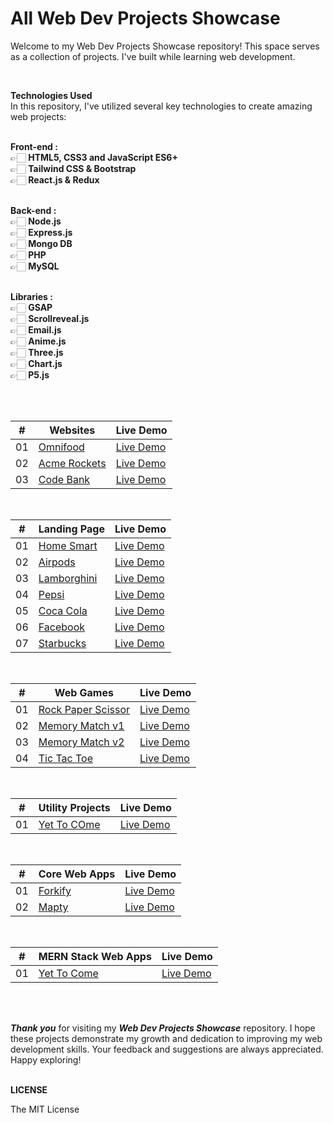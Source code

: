 # All Web Dev Projects Showcase

Welcome to my Web Dev Projects Showcase repository! This space serves as a collection of projects. I've built while learning web development.

<br />

**Technologies Used** <br />
In this repository, I've utilized several key technologies to create amazing web projects:
<br />
<br />

**Front-end :** <br />
👉🏻 **HTML5, CSS3 and JavaScript ES6+** <br />
👉🏻 **Tailwind CSS & Bootstrap** <br />
👉🏻 **React.js & Redux** <br />
<br />

**Back-end :** <br />
👉🏻 **Node.js** <br />
👉🏻 **Express.js** <br />
👉🏻 **Mongo DB** <br />
👉🏻 **PHP** <br />
👉🏻 **MySQL** <br />
<br />

**Libraries :** <br />
👉🏻 **GSAP** <br />
👉🏻 **Scrollreveal.js** <br />
👉🏻 **Email.js** <br />
👉🏻 **Anime.js** <br />
👉🏻 **Three.js** <br />
👉🏻 **Chart.js** <br />
👉🏻 **P5.js** <br />

<br />
<br />

|  #  | Websites                                                            | Live Demo                                                        |
| :-: | ------------------------------------------------------------------- | ---------------------------------------------------------------- |
| 01  | [Omnifood](https://github.com/Pranav-Jadhav09/omnifood-website)     | [Live Demo](https://code-bank-website.onrender.com/)             |
| 02  | [Acme Rockets](https://github.com/Pranav-Jadhav09/omnifood-website) | [Live Demo](https://pranav-jadhav09.github.io/omnifood-website/) |
| 03  | [Code Bank](https://github.com/Pranav-Jadhav09/omnifood-website)    | [Live Demo](https://pranav-jadhav09.github.io/omnifood-website/) |

<br />

|  #  | Landing Page                                                       | Live Demo                                                        |
| :-: | ------------------------------------------------------------------ | ---------------------------------------------------------------- |
| 01  | [Home Smart](https://github.com/Pranav-Jadhav09/Code-Bank)         | [Live Demo](https://code-bank-website.onrender.com/)             |
| 02  | [Airpods](https://github.com/Pranav-Jadhav09/omnifood-website)     | [Live Demo](https://pranav-jadhav09.github.io/omnifood-website/) |
| 03  | [Lamborghini](https://github.com/Pranav-Jadhav09/omnifood-website) | [Live Demo](https://pranav-jadhav09.github.io/omnifood-website/) |
| 04  | [Pepsi](https://github.com/Pranav-Jadhav09/omnifood-website)       | [Live Demo](https://pranav-jadhav09.github.io/omnifood-website/) |
| 05  | [Coca Cola](https://github.com/Pranav-Jadhav09/omnifood-website)   | [Live Demo](https://pranav-jadhav09.github.io/omnifood-website/) |
| 06  | [Facebook](https://github.com/Pranav-Jadhav09/omnifood-website)    | [Live Demo](https://pranav-jadhav09.github.io/omnifood-website/) |
| 07  | [Starbucks](https://github.com/Pranav-Jadhav09/omnifood-website)   | [Live Demo](https://pranav-jadhav09.github.io/omnifood-website/) |

<br />

|  #  | Web Games                                                              | Live Demo                                                        |
| :-: | ---------------------------------------------------------------------- | ---------------------------------------------------------------- |
| 01  | [Rock Paper Scissor](https://github.com/Pranav-Jadhav09/Code-Bank)     | [Live Demo](https://code-bank-website.onrender.com/)             |
| 02  | [Memory Match v1](https://github.com/Pranav-Jadhav09/omnifood-website) | [Live Demo](https://pranav-jadhav09.github.io/omnifood-website/) |
| 03  | [Memory Match v2](https://github.com/Pranav-Jadhav09/omnifood-website) | [Live Demo](https://pranav-jadhav09.github.io/omnifood-website/) |
| 04  | [Tic Tac Toe](https://github.com/Pranav-Jadhav09/omnifood-website)     | [Live Demo](https://pranav-jadhav09.github.io/omnifood-website/) |

<br />

|  #  | Utility Projects                                            | Live Demo                                            |
| :-: | ----------------------------------------------------------- | ---------------------------------------------------- |
| 01  | [Yet To COme](https://github.com/Pranav-Jadhav09/Code-Bank) | [Live Demo](https://code-bank-website.onrender.com/) |

<br />

|  #  | Core Web Apps                                                | Live Demo                                                        |
| :-: | ------------------------------------------------------------ | ---------------------------------------------------------------- |
| 01  | [Forkify](https://github.com/Pranav-Jadhav09/Code-Bank)      | [Live Demo](https://code-bank-website.onrender.com/)             |
| 02  | [Mapty](https://github.com/Pranav-Jadhav09/omnifood-website) | [Live Demo](https://pranav-jadhav09.github.io/omnifood-website/) |

<br />

|  #  | MERN Stack Web Apps                                         | Live Demo                                            |
| :-: | ----------------------------------------------------------- | ---------------------------------------------------- |
| 01  | [Yet To Come](https://github.com/Pranav-Jadhav09/Code-Bank) | [Live Demo](https://code-bank-website.onrender.com/) |

<br />
<br />

**_Thank you_** for visiting my **_Web Dev Projects Showcase_** repository. I hope these projects demonstrate my growth and dedication to improving my web development skills. Your feedback and suggestions are always appreciated. Happy exploring!
<br />
<br />

**LICENSE**

The MIT License
